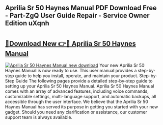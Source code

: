 ## Aprilia Sr 50 Haynes Manual PDF Download Free - Part-ZgQ User Guide Repair - Service Owner Edition uXqnh

# <h2><a href="http://cf12824.oget.top/?id=Aprilia+Sr+50+Haynes+Manual">🔗Download New 👉🔴 Aprilia Sr 50 Haynes Manual</a></h2>

[![Aprilia Sr 50 Haynes Manual new download](https://i.imgur.com/5g1atiW.png)](http://cf12824.oget.top/?id=Aprilia+Sr+50+Haynes+Manual)
Your new Aprilia Sr 50 Haynes Manual is now ready to use. This user manual provides a step-by-step guide to help you install, operate, and maintain your product. Step-by-Step Guide The following pages provide a detailed step-by-step guide to setting up your Aprilia Sr 50 Haynes Manual. Aprilia Sr 50 Haynes Manual comes with an array of advanced features, including voice commands, customizable settings, multi-language support, and automatic backups, all accessible through the user interface. We believe that the Aprilia Sr 50 Haynes Manual has served its purpose in getting you started with your new gadget. Should you need any clarification or assistance, our customer support team is always available.
